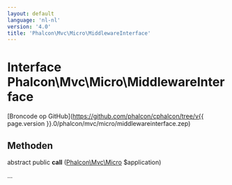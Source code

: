 ```yaml
---
layout: default
language: 'nl-nl'
version: '4.0'
title: 'Phalcon\Mvc\Micro\MiddlewareInterface'
---
```


# Interface **Phalcon\Mvc\Micro\MiddlewareInterface**

[Broncode op GitHub](https://github.com/phalcon/cphalcon/tree/v{{ page.version }}.0/phalcon/mvc/micro/middlewareinterface.zep)

## Methoden

abstract public **call** ([Phalcon\Mvc\Micro](Phalcon_Mvc_Micro) $application)

...